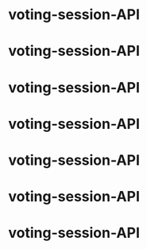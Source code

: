 # voting-session-API
# voting-session-API
# voting-session-API
# voting-session-API
# voting-session-API
# voting-session-API
# voting-session-API
